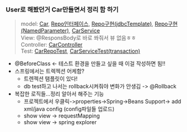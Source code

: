 ### User로 해봤던거 Car만들면서 정리 함 하기
> model: [Car](../220901_hello/src/main/java/kr/co/greenart/model/car/Car.java), [Repo인터페이스](../220901_hello/src/main/java/kr/co/greenart/model/car/CarRepository.java), [Repo구현(jdbcTemplate)](../220901_hello/src/main/java/kr/co/greenart/model/car/CarRepositoryMySQL.java), [Repo구현(NamedParameter)](../220901_hello/src/main/java/kr/co/greenart/model/car/CarRepositoryNamed.java), [CarService](../220901_hello/src/main/java/kr/co/greenart/model/car/CarService.java)  
> View: @ResponsBody로 바로 쏴줘서 뷰 없음ㅎㅎ  
> Controller: [CarController](../220901_hello/src/main/java/kr/co/greenart/controller/car/CarController.java)  
> Test: [CarRepoTest](../220901_hello/src/test/java/kr/co/greenart/CarRepoTest.java), [CarServiceTest(transaction)](../220901_hello/src/test/java/kr/co/greenart/CarServiceTest.java)  
- @BeforeClass <- 테스트 환경을 만들고 싶을 때 이걸 작성하면 됨!!
- 스프링에서는 트렉젝션 어케함?
  - 트렌젝션 탬플릿이 있다!
  - db test하고 나서는 rollback시켜줘야 변화가 안생김 -> @Rollback
- 복잡한 로직들...정리 알아서 해주는 기능
  - 프로젝트에서 우클릭->properties->Spring->Beans Support-> add xml/java config (config파일들 업로드)
  - show view -> requestMapping
  - show view -> spring explorer

